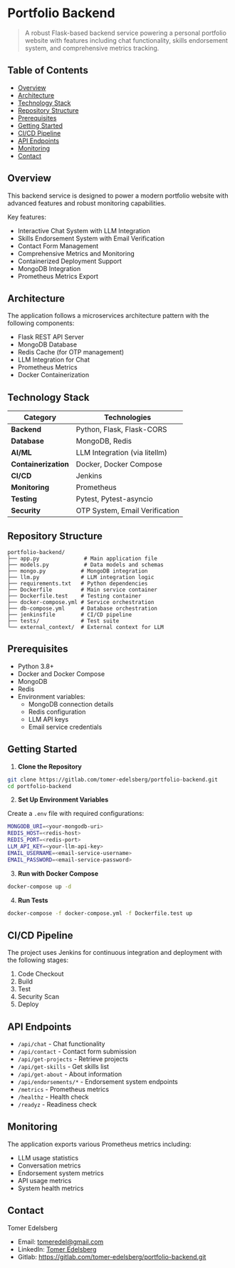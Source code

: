 # Portfolio Backend

> A robust Flask-based backend service powering a personal portfolio website with features including chat functionality, skills endorsement system, and comprehensive metrics tracking.

## Table of Contents

- [Overview](#overview)
- [Architecture](#architecture)
- [Technology Stack](#technology-stack)
- [Repository Structure](#repository-structure)
- [Prerequisites](#prerequisites)
- [Getting Started](#getting-started)
- [CI/CD Pipeline](#cicd-pipeline)
- [API Endpoints](#api-endpoints)
- [Monitoring](#monitoring)
- [Contact](#contact)

## Overview

This backend service is designed to power a modern portfolio website with advanced features and robust monitoring capabilities.

Key features:

- Interactive Chat System with LLM Integration
- Skills Endorsement System with Email Verification
- Contact Form Management
- Comprehensive Metrics and Monitoring
- Containerized Deployment Support
- MongoDB Integration
- Prometheus Metrics Export

## Architecture

The application follows a microservices architecture pattern with the following components:

- Flask REST API Server
- MongoDB Database
- Redis Cache (for OTP management)
- LLM Integration for Chat
- Prometheus Metrics
- Docker Containerization

## Technology Stack

| Category           | Technologies                                    |
|-------------------|------------------------------------------------|
| **Backend**       | Python, Flask, Flask-CORS                       |
| **Database**      | MongoDB, Redis                                  |
| **AI/ML**         | LLM Integration (via litellm)                   |
| **Containerization**| Docker, Docker Compose                        |
| **CI/CD**         | Jenkins                                         |
| **Monitoring**    | Prometheus                                      |
| **Testing**       | Pytest, Pytest-asyncio                          |
| **Security**      | OTP System, Email Verification                  |

## Repository Structure

```
portfolio-backend/
├── app.py              # Main application file
├── models.py           # Data models and schemas
├── mongo.py           # MongoDB integration
├── llm.py             # LLM integration logic
├── requirements.txt   # Python dependencies
├── Dockerfile         # Main service container
├── Dockerfile.test    # Testing container
├── docker-compose.yml # Service orchestration
├── db-compose.yml     # Database orchestration
├── jenkinsfile        # CI/CD pipeline
├── tests/             # Test suite
└── external_context/  # External context for LLM
```

## Prerequisites

- Python 3.8+
- Docker and Docker Compose
- MongoDB
- Redis
- Environment variables:
  - MongoDB connection details
  - Redis configuration
  - LLM API keys
  - Email service credentials

## Getting Started

1. **Clone the Repository**

```bash
git clone https://gitlab.com/tomer-edelsberg/portfolio-backend.git
cd portfolio-backend
```

2. **Set Up Environment Variables**

Create a `.env` file with required configurations:

```bash
MONGODB_URI=<your-mongodb-uri>
REDIS_HOST=<redis-host>
REDIS_PORT=<redis-port>
LLM_API_KEY=<your-llm-api-key>
EMAIL_USERNAME=<email-service-username>
EMAIL_PASSWORD=<email-service-password>
```

3. **Run with Docker Compose**

```bash
docker-compose up -d
```

4. **Run Tests**

```bash
docker-compose -f docker-compose.yml -f Dockerfile.test up
```

## CI/CD Pipeline

The project uses Jenkins for continuous integration and deployment with the following stages:

1. Code Checkout
2. Build
3. Test
4. Security Scan
5. Deploy

## API Endpoints

- `/api/chat` - Chat functionality
- `/api/contact` - Contact form submission
- `/api/get-projects` - Retrieve projects
- `/api/get-skills` - Get skills list
- `/api/get-about` - About information
- `/api/endorsements/*` - Endorsement system endpoints
- `/metrics` - Prometheus metrics
- `/healthz` - Health check
- `/readyz` - Readiness check

## Monitoring

The application exports various Prometheus metrics including:

- LLM usage statistics
- Conversation metrics
- Endorsement system metrics
- API usage metrics
- System health metrics

## Contact

Tomer Edelsberg
- Email: tomeredel@gmail.com
- LinkedIn: [Tomer Edelsberg](https://www.linkedin.com/in/tomer-edelsberg/)
- Gitlab: https://gitlab.com/tomer-edelsberg/portfolio-backend.git